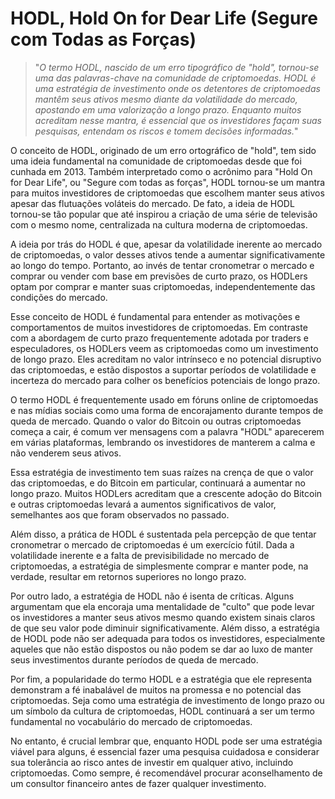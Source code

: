 # HODL, Hold On for Dear Life (Segure com Todas as Forças)

>"*O termo HODL, nascido de um erro tipográfico de "hold", tornou-se uma das palavras-chave na comunidade de criptomoedas. HODL é uma estratégia de investimento onde os detentores de criptomoedas mantêm seus ativos mesmo diante da volatilidade do mercado, apostando em uma valorização a longo prazo. Enquanto muitos acreditam nesse mantra, é essencial que os investidores façam suas pesquisas, entendam os riscos e tomem decisões informadas.*"

O conceito de HODL, originado de um erro ortográfico de "hold", tem sido uma ideia fundamental na comunidade de criptomoedas desde que foi cunhada em 2013. Também interpretado como o acrônimo para "Hold On for Dear Life", ou "Segure com todas as forças", HODL tornou-se um mantra para muitos investidores de criptomoedas que escolhem manter seus ativos apesar das flutuações voláteis do mercado. De fato, a ideia de HODL tornou-se tão popular que até inspirou a criação de uma série de televisão com o mesmo nome, centralizada na cultura moderna de criptomoedas.

A ideia por trás do HODL é que, apesar da volatilidade inerente ao mercado de criptomoedas, o valor desses ativos tende a aumentar significativamente ao longo do tempo. Portanto, ao invés de tentar cronometrar o mercado e comprar ou vender com base em previsões de curto prazo, os HODLers optam por comprar e manter suas criptomoedas, independentemente das condições do mercado.

Esse conceito de HODL é fundamental para entender as motivações e comportamentos de muitos investidores de criptomoedas. Em contraste com a abordagem de curto prazo frequentemente adotada por traders e especuladores, os HODLers veem as criptomoedas como um investimento de longo prazo. Eles acreditam no valor intrínseco e no potencial disruptivo das criptomoedas, e estão dispostos a suportar períodos de volatilidade e incerteza do mercado para colher os benefícios potenciais de longo prazo.

O termo HODL é frequentemente usado em fóruns online de criptomoedas e nas mídias sociais como uma forma de encorajamento durante tempos de queda de mercado. Quando o valor do Bitcoin ou outras criptomoedas começa a cair, é comum ver mensagens com a palavra "HODL" aparecerem em várias plataformas, lembrando os investidores de manterem a calma e não venderem seus ativos.

Essa estratégia de investimento tem suas raízes na crença de que o valor das criptomoedas, e do Bitcoin em particular, continuará a aumentar no longo prazo. Muitos HODLers acreditam que a crescente adoção do Bitcoin e outras criptomoedas levará a aumentos significativos de valor, semelhantes aos que foram observados no passado.

Além disso, a prática de HODL é sustentada pela percepção de que tentar cronometrar o mercado de criptomoedas é um exercício fútil. Dada a volatilidade inerente e a falta de previsibilidade no mercado de criptomoedas, a estratégia de simplesmente comprar e manter pode, na verdade, resultar em retornos superiores no longo prazo.

Por outro lado, a estratégia de HODL não é isenta de críticas. Alguns argumentam que ela encoraja uma mentalidade de "culto" que pode levar os investidores a manter seus ativos mesmo quando existem sinais claros de que seu valor pode diminuir significativamente. Além disso, a estratégia de HODL pode não ser adequada para todos os investidores, especialmente aqueles que não estão dispostos ou não podem se dar ao luxo de manter seus investimentos durante períodos de queda de mercado.

Por fim, a popularidade do termo HODL e a estratégia que ele representa demonstram a fé inabalável de muitos na promessa e no potencial das criptomoedas. Seja como uma estratégia de investimento de longo prazo ou um símbolo da cultura de criptomoedas, HODL continuará a ser um termo fundamental no vocabulário do mercado de criptomoedas.

No entanto, é crucial lembrar que, enquanto HODL pode ser uma estratégia viável para alguns, é essencial fazer uma pesquisa cuidadosa e considerar sua tolerância ao risco antes de investir em qualquer ativo, incluindo criptomoedas. Como sempre, é recomendável procurar aconselhamento de um consultor financeiro antes de fazer qualquer investimento.